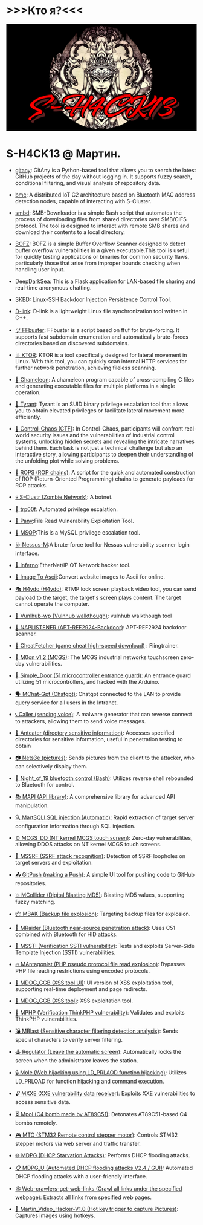  
 
# >>>Кто я?<<<

   <img src="./TEAM3.png" alt="Description"/> 
 
 

# S-H4CK13 @ Мартин.

- [gitany](https://github.com/MartinxMax/gitany): GitAny is a Python-based tool that allows you to search the latest GitHub projects of the day without logging in. It supports fuzzy search, conditional filtering, and visual analysis of repository data.


- [bmc](https://github.com/MartinxMax/bmc): A distributed IoT C2 architecture based on Bluetooth MAC address detection nodes, capable of interacting with S-Cluster.

- [smbd](https://github.com/MartinxMax/smbd): SMB-Downloader is a simple Bash script that automates the process of downloading files from shared directories over SMB/CIFS protocol. The tool is designed to interact with remote SMB shares and download their contents to a local directory.
 
- [BOFZ](https://github.com/MartinxMax/bofz): BOFZ is a simple Buffer Overflow Scanner designed to detect buffer overflow vulnerabilities in a given executable.This tool is useful for quickly testing applications or binaries for common security flaws, particularly those that arise from improper bounds checking when handling user input.

- [DeepDarkSea](https://github.com/MartinxMax/DeepDarkSea): This is a Flask application for LAN-based file sharing and real-time anonymous chatting.
  
- [SKBD](https://github.com/MartinxMax/skbd): Linux-SSH Backdoor Injection Persistence Control Tool.

- [D-link](https://github.com/MartinxMax/dlink): D-link is a lightweight Linux file synchronization tool written in C++.

- [ツ FFbuster](https://github.com/MartinxMax/FFbuster): FFbuster is a script based on ffuf for brute-forcing. It supports fast subdomain enumeration and automatically brute-forces directories based on discovered subdomains.
  
- [☃ KTOR](https://github.com/MartinxMax/KTOR): KTOR is a tool specifically designed for lateral movement in Linux. With this tool, you can quickly scan internal HTTP services for further network penetration, achieving fileless scanning.


- [🦎 Chameleon](https://github.com/MartinxMax/Chameleon): A chameleon program capable of cross-compiling C files and generating executable files for multiple platforms in a single operation.

- [👹 Tyrant](https://github.com/MartinxMax/Tyrant): Tyrant is an SUID binary privilege escalation tool that allows you to obtain elevated privileges or facilitate lateral movement more efficiently.

- [👾 Control-Chaos (CTF)](https://github.com/MartinxMax/Control-Chaos): In Control-Chaos, participants will confront real-world security issues and the vulnerabilities of industrial control systems, unlocking hidden secrets and revealing the intricate narratives behind them. Each task is not just a technical challenge but also an interactive story, allowing participants to deepen their understanding of the unfolding plot while solving problems.

- [🐻 ROPS (ROP chains)](https://github.com/MartinxMax/ROPS): A script for the quick and automated construction of ROP (Return-Oriented Programming) chains to generate payloads for ROP attacks.
- [💀 S-Clustr (Zombie Network)](https://github.com/MartinxMax/S-Clustr/releases): A botnet.
- [🐯 trp00f](https://github.com/MartinxMax/trp00f): Automated privilege escalation.
- [🧨 Pany](https://github.com/MartinxMax/pany):File Read Vulnerability Exploitation Tool.
- [💉 MSQP](https://github.com/MartinxMax/MSQP):This is a MySQL privilege escalation tool.
- [🩺 Nessus-M](https://github.com/MartinxMax/Nessus-M):A brute-force tool for Nessus vulnerability scanner login interface.
- [🎃 Inferno](https://github.com/MartinxMax/Inferno):EtherNet/IP OT Network hacker tool.
- [🔎 Image To Ascii](https://github.com/MartinxMax/ImageToAscii):Convert website images to Ascii for online.
- [🎭 H4vdo (H4vdo)](https://github.com/MartinxMax/H4vdo): RTMP lock screen playback video tool, you can send payload to the target, the target's screen plays content. The target cannot operate the computer.
- [🤿 Vunlhub-wp (Vulnhub walkthough)](https://github.com/MartinxMax/vulnhub-wp): vulnhub walkthough tool
- [🧿 NAPLISTENER (APT-REF2924-Backdoor)](https://github.com/MartinxMax/NAPLISTENER): APT-REF2924 backdoor scanner.
- [🥽 CheatFetcher (game cheat high-speed download)](https://github.com/MartinxMax/CheatFetcher)
: Flingtrainer.
- [🌙 M0on v1.2 (MCGS)](https://github.com/MartinxMax/Mo0n_V1.2): The MCGS industrial networks touchscreen zero-day vulnerabilities.
- [🚪 Simple_Door (51 microcontroller entrance guard)](https://github.com/MartinxMax/Simple_Door): An entrance guard utilizing 51 microcontrollers, and hacked with the Arduino. 
- [🗣️ MChat-Gpt (Chatgpt)](https://github.com/MartinxMax/MChat-Gpt): Chatgpt connected to the LAN to provide query service for all users in the Intranet.
- [📞 Caller (sending voice)](https://github.com/MartinxMax/Caclert): A malware generator that can reverse connect to attackers, allowing them to send voice messages.
- [🐜 Anteater (directory sensitive information)](https://github.com/MartinxMax/Anteater): Accesses specified directories for sensitive information, useful in penetration testing to obtain 
- [📷 Nets3e (pictures)](https://github.com/MartinxMax/Nets3e): Sends pictures from the client to the attacker, who can selectively display them.
- [🌙 Night_of_19 bluetooth control (Bash)](https://github.com/MartinxMax/Night_of_19): Utilizes reverse shell rebounded to Bluetooth for control.
- [📚 MAPI (API library)](https://github.com/MartinxMax/MAPI): A comprehensive library for advanced API manipulation.
- [🔍 MartSQLI SQL injection (Automatic)](https://github.com/MartinxMax/MartSQLI): Rapid extraction of target server configuration information through SQL injection.
- [⚙️ MCGS_DD (NT kernel MCGS touch screen)](https://github.com/MartinxMax/MCGS_DD): Zero-day vulnerabilities, allowing DDOS attacks on NT kernel MCGS touch screens.
- [📂 MSSRF (SSRF attack recognition)](https://github.com/MartinxMax/MSSRF): Detection of SSRF loopholes on target servers and exploitation.
- [📤 GitPush (making a Push)](https://github.com/MartinxMax/GitPush): A simple UI tool for pushing code to GitHub repositories.
- [💥 MCollider (Digital Blasting MD5)](https://github.com/MartinxMax/MCollider): Blasting MD5 values, supporting fuzzy matching.
- [📦 MBAK (Backup file explosion)](https://github.com/MartinxMax/MBAK): Targeting backup files for explosion.
- [🔵 MRaider (Bluetooth near-source penetration attack)](https://github.com/MartinxMax/MRaider): Uses C51 combined with Bluetooth for HID attacks.
- [🔐 MSSTI (Verification SSTI vulnerability)](https://github.com/MartinxMax/MSSTI): Tests and exploits Server-Side Template Injection (SSTI) vulnerabilities.
- [🔥 MAntagonist (PHP pseudo protocol file read explosion)](https://github.com/MartinxMax/MAntagonist): Bypasses PHP file reading restrictions using encoded protocols.
- [🐶 MDOG_GGB (XSS tool UI)](https://github.com/MartinxMax/MDOG): UI version of XSS exploitation tool, supporting real-time deployment and page redirects.
- [🐶 MDOG_GGB (XSS tool)](https://github.com/MartinxMax/MDOG_GGB): XSS exploitation tool.
- [🔏 MPHP (Verification ThinkPHP vulnerability)](https://github.com/MartinxMax/MPHP): Validates and exploits ThinkPHP vulnerabilities.
- [💣 MBlast (Sensitive character filtering detection analysis)](https://github.com/MartinxMax/MBlast): Sends special characters to verify server filtering.
- [🕹️ Regulator (Leave the automatic screen)](https://github.com/MartinxMax/Regulator): Automatically locks the screen when the administrator leaves the station.
- [🔒 Mole (Web hijacking using LD_PRLAOD function hijacking)](https://github.com/MartinxMax/Mole): Utilizes LD_PRLOAD for function hijacking and command execution.
- [🔓 MXXE (XXE vulnerability data receiver)](https://github.com/MartinxMax/MXXE): Exploits XXE vulnerabilities to access sensitive data.
- [⏳ Mpol (C4 bomb made by AT89C51)](https://github.com/MartinxMax/Mpol): Detonates AT89C51-based C4 bombs remotely.
- [🎮 MTO (STM32 Remote control stepper motor)](https://github.com/MartinxMax/MTO): Controls STM32 stepper motors via web server and traffic transfer.
- [🌐 MDPG (DHCP Starvation Attacks)](https://github.com/MartinxMax/MDPG): Performs DHCP flooding attacks.
- [📋 MDPG_U (Automated DHCP flooding attacks V2.4 / GUI)](https://github.com/MartinxMax/MDPG_U): Automated DHCP flooding attacks with a user-friendly interface.
- [🕸️ Web-crawlers-get-web-links (Crawl all links under the specified webpage)](https://github.com/MartinxMax/Web-crawlers-get-web-links): Extracts all links from specified web pages.
- [📸 Martin_Video_Hacker-V1.0 (Hot key trigger to capture Pictures)](https://github.com/MartinxMax/Martin_Video_Hacker-V1.0): Captures images using hotkeys.

 


